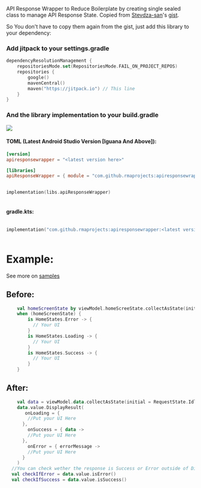 API Response Wrapper to Reduce Boilerplate by creating single sealed class to manage API Response State.
Copied from [Stevdza-san](https://github.com/stevdza-san)'s [gist](https://gist.github.com/stevdza-san/cca20eff9f2c4c7d783ffd0a0061b352). 

So You don't have to copy them again from the gist, just add this library to your dependency:

### Add jitpack to your settings.gradle
```Kotlin
dependencyResolutionManagement {
    repositoriesMode.set(RepositoriesMode.FAIL_ON_PROJECT_REPOS)
    repositories {
        google()
        mavenCentral()
        maven("https://jitpack.io") // This line
    }
}
```

### And the library implementation to your build.gradle
[![](https://jitpack.io/v/rmaprojects/apiresponsewrapper.svg)](https://jitpack.io/#rmaprojects/apiresponsewrapper)
#### TOML (Latest Android Studio Version [Iguana And Above]):
```toml
[version]
apiresponsewrapper = "<latest version here>"

[libraries]
apiResponseWrapper = { module = "com.github.rmaprojects:apiresponsewrapper", version.ref = "apiresponsewrapper" }

```
```Kotlin
‎ 
implementation(libs.apiResponseWrapper)
‎ 
```
#### gradle.kts:
```Kotlin
‎ 
implementation("com.github.rmaprojects:apiresponsewrapper:<latest version here>")
‎ 
```

# Example:
See more on [samples](https://github.com/rmaprojects/apiresponsewrapper/tree/main/sample/src/main)
## Before:
```Kotlin
    val homeScreenState by viewModel.homeScreeState.collectAsState(initial = HomeScreenState.Idle)
    when (homeScreenState) {
        is HomeStates.Error -> {
          // Your UI
        }
        is HomeStates.Loading -> {
          // Your UI
        }
        is HomeStates.Success -> {
          // Your UI
        }
    }
```
## After:
```Kotlin
    val data = viewModel.data.collectAsState(initial = RequestState.Idle)
    data.value.DisplayResult(
       onLoading = {
        //Put your UI Here
      },
        onSuccess = { data ->
        //Put your UI Here
      },
        onError = { errorMessage ->
        //Put your UI Here
      }
    )
  //You can check wether the response is Success or Error outside of DisplayResult scope:
  val checkIfError = data.value.isError()
  val checkIfSuccess = data.value.isSuccess()

```
